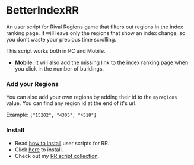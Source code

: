 # BetterIndexRR
An user script for Rival Regions game that filters out regions in the index ranking page. It will leave only the regions that show an index change, so you don't waste your precious time scrolling.

This script works both in PC and Mobile.

- **Mobile**: It will also add the missing link to the index ranking page when you click in the number of buildings.

### Add your Regions

You can also add your own regions by adding their id to the `myregions` value. You can find any region id at the end of it's url.

Example: ``` ["15202", "4305", "4518"] ```

### Install

- Read [how to install][guide] user scripts for RR.
- Click [here][raw] to install.
- Check out my [RR script collection][scripts].


[guide]: https://github.com/pbl0/rr-scripts/blob/main/guide.md

[scripts]: https://github.com/pbl0/rr-scripts/blob/main/README.md

[raw]: https://github.com/pbl0/BetterIndexRR/raw/main/BetterIndex.user.js